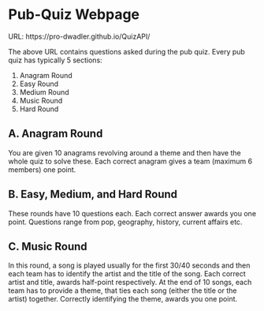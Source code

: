 <h1>Pub-Quiz Webpage</h1>
URL: https://pro-dwadler.github.io/QuizAPI/

The above URL contains questions asked during the pub quiz. Every pub quiz has typically 5 sections:
1. Anagram Round
2. Easy Round
3. Medium Round
4. Music Round
5. Hard Round

<h2>A. Anagram Round</h2>
You are given 10 anagrams revolving around a theme and then have the whole quiz to solve these.
Each correct anagram gives a team (maximum 6 members) one point.

<h2>B. Easy, Medium, and Hard Round</h2>
These rounds have 10 questions each. Each correct answer awards you one point.
Questions range from pop, geography, history, current affairs etc.

<h2>C. Music Round</h2>
In this round, a song is played usually for the first 30/40 seconds and then each team has to identify the artist and the title of the song.
Each correct artist and title, awards half-point respectively. At the end of 10 songs, each team has to provide a theme, that ties each song (either the title or the artist) together.
Correctly identifying the theme, awards you one point.

